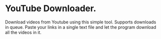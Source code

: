 # YouTube Downloader.

Download videos from Youtube using this simple tool. Supports downloads in queue. Paste your links in a single text file and let the program download all the videos in it.
